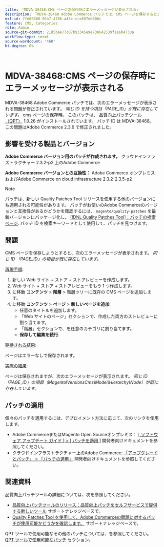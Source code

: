 ```yaml
---
title: 「MDVA-38468:CMS ページの保存時にエラーメッセージが表示される」
description: 「MDVA-38468 Adobe Commerce パッチでは、CMS ページを保存するときに「Item with the same ID "PAGE_ID" already exists,*」というエラーメッセージが表示される問題が修正されました。 このパッチは、[Quality Patches Tool （QPT） ] （https://devdocs.magento.com/guides/v2.4/comp-mgr/patching.html#mqp） 1.0.26 がインストールされている場合に利用できます。 パッチ ID は MDVA-38468。 この問題はAdobe Commerce 2.3.6 で修正されました。'
exl-id: 7fe80308-50b7-4786-a43c-cce607eb606c
feature: CMS, Categories
role: Admin
source-git-commit: 21d5bee77c87b93345e9e730642539f1e6b4730a
workflow-type: tm+mt
source-wordcount: '460'
ht-degree: 0%

---
```


# MDVA-38468:CMS ページの保存時にエラーメッセージが表示される

MDVA-38468 Adobe Commerce パッチでは、次のエラーメッセージが表示される問題が修正されています。 *同じ ID を持つ項目「PAGE_ID」が既に存在しています。* cms ページの保存時。 このパッチは、 [品質向上パッチツール（QPT）](https://devdocs.magento.com/guides/v2.4/comp-mgr/patching.html#mqp) 1.0.26 がインストールされています。 パッチ ID は MDVA-38468。 この問題はAdobe Commerce 2.3.6 で修正されました。

## 影響を受ける製品とバージョン

**Adobe Commerce バージョン用のパッチが作成されます。**
クラウドインフラストラクチャー 2.3.2-p2 上のAdobe Commerce

**Adobe Commerce バージョンとの互換性：**
Adobe Commerce オンプレミスおよびAdobe Commerce on cloud infrastructure 2.3.2-2.3.5-p2

>[!NOTE]
>
>パッチは、新しい Quality Patches Tool リリースを使用する他のバージョンにも適用される可能性があります。 パッチがお使いのAdobe Commerceのバージョンと互換性があるかどうかを確認するには、 `magento/quality-patches` を最新バージョンにパッケージ化し、 [[!DNL Quality Patches Tool]：パッチの検索ページ](https://devdocs.magento.com/quality-patches/tool.html#patch-grid). パッチ ID を検索キーワードとして使用して、パッチを見つけます。

## 問題

CMS ページを保存しようとすると、次のエラーメッセージが表示されます。 *同じ ID 「PAGE_ID」の項目が既に存在しています。*

<u>再現手順</u>:

1. 新しい Web サイト + ストア + ストアレビューを作成します。
1. Web サイト + ストア + ストアレビューをもう 1 つ作成します。
1. に移動 **コンテンツ** > **階層** > 階層ツリーに既存の CMS ページを追加します。
1. に移動 **コンテンツ** > **ページ** > **新しいページを追加**:
   * 任意のタイトルを追加します。
   * 「Web サイトのページ」セクションで、作成した両方のストレビューに割り当てます。
   * 「階層」セクションで、を任意のカテゴリに割り当てます。
   * **保存して編集を続行**.

<u>期待される結果</u>:

ページはエラーなしで保存されます。

<u>実際の結果</u>:

ページは保存されますが、次のエラーメッセージが表示されます。 *同じ ID 「PAGE_ID」の項目（Magento\VersionsCms\Model\Hierarchy\Node）が既に存在しています。*

## パッチの適用

個々のパッチを適用するには、デプロイメント方法に応じて、次のリンクを使用します。

* Adobe CommerceまたはMagento Open Sourceオンプレミス： [[ ソフトウェア アップデート ガイド ] > [ パッチを適用 ]](https://devdocs.magento.com/guides/v2.4/comp-mgr/patching/mqp.html) 開発者向けドキュメントを参照してください。
* クラウドインフラストラクチャー上のAdobe Commerce: [「アップグレードとパッチ」 > 「パッチの適用」](https://devdocs.magento.com/cloud/project/project-patch.html) 開発者向けドキュメントを参照してください。

## 関連資料

品質向上パッチツールの詳細については、次を参照してください。

* [品質向上パッチツールのリリース：品質向上パッチをセルフサービスで提供する新しいツール](/help/announcements/adobe-commerce-announcements/magento-quality-patches-released-new-tool-to-self-serve-quality-patches.md) サポートナレッジベースで。
* [Quality Patches Tool を使用して、Adobe Commerceの問題に対するパッチが使用可能かどうかを確認します。](/help/support-tools/patches-available-in-qpt-tool/check-patch-for-magento-issue-with-magento-quality-patches.md) サポートナレッジベースで。

QPT ツールで使用可能なその他のパッチについては、を参照してください。 [QPT ツールで使用可能なパッチ](https://support.magento.com/hc/en-us/sections/360010506631-Patches-available-in-QPT-tool-) セクション。

